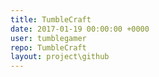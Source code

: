 ```yaml
---
title: TumbleCraft
date: 2017-01-19 00:00:00 +0000
user: tumblegamer
repo: TumbleCraft
layout: project\github
---
```

